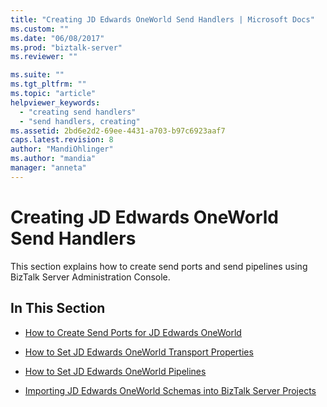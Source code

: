 ```yaml
---
title: "Creating JD Edwards OneWorld Send Handlers | Microsoft Docs"
ms.custom: ""
ms.date: "06/08/2017"
ms.prod: "biztalk-server"
ms.reviewer: ""

ms.suite: ""
ms.tgt_pltfrm: ""
ms.topic: "article"
helpviewer_keywords: 
  - "creating send handlers"
  - "send handlers, creating"
ms.assetid: 2bd6e2d2-69ee-4431-a703-b97c6923aaf7
caps.latest.revision: 8
author: "MandiOhlinger"
ms.author: "mandia"
manager: "anneta"
---
```

# Creating JD Edwards OneWorld Send Handlers
This section explains how to create send ports and send pipelines using BizTalk Server Administration Console.  
  
## In This Section  
  
-   [How to Create Send Ports for JD Edwards OneWorld](../core/how-to-create-send-ports-for-jd-edwards-oneworld.md)  
  
-   [How to Set JD Edwards OneWorld Transport Properties](../core/how-to-set-jd-edwards-oneworld-transport-properties.md)  
  
-   [How to Set JD Edwards OneWorld Pipelines](../core/how-to-set-jd-edwards-oneworld-pipelines.md)  
  
-   [Importing JD Edwards OneWorld Schemas into BizTalk Server Projects](../core/importing-jd-edwards-oneworld-schemas-into-biztalk-server-projects.md)